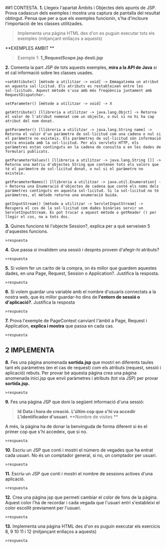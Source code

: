 ##1 CONTESTA.
**1.** Llegeix l'apartat Àmbits i Objectes dels apunts de JSP. Prova cadascun dels exemples i mostra una captura de pantalla del resultat obtingut. Pensa que per a que els exemples funcionin, s'ha d'incloure l'importació de les classes utilitzades. 

>Implementa una pàgina HTML des d'on es puguin executar tots els exemples (mitjançant enllaços a aquests)

**EXEMPLES AMBIT **

>Exemple 1: 
	**1_RequestScope.jsp**
    	**desti.jsp**
    

**2.** Comenta la part JSP de tots aquests exemples, **mira a la API de Java** si et cal informació sobre les classes usades. 

	>setAttibute() [mètode a utilitzar -> void] -> Emmagatzema un atribut en aquesta sol·licitud. Els atributs es restableixen entre les sol·licituds. Aquest mètode s'usa amb més freqüència juntament amb RequestDispatcher.

	setParameter() [mètode a utilitzar -> void] -> X

	getAttribute() [llibreria a utilitzar -> java.lang.Objct] -> Retorna el valor de l'atribut nomenat com un objecte, o nul si no hi ha cap atribut del nom donat.

	getParameter() [llibreria a utilitzar -> java.lang.String name] -> Retorna el valor d'un paràmetre de sol·licitud com una cadena o nul si el paràmetre no existeix. Els paràmetres de sol·licitud són informació extra enviada amb la sol·licitud. Per als servlets HTTP, els paràmetres estan continguts en la cadena de consulta o en les dades de formulari publicats.

	getParameterValues() [llibreria a utilitzar -> java.lang.String []] -> Retorna una matriu d'objectes String que contenen tots els valors que té el paràmetre de sol·licitud donat, o nul si el paràmetre no existeix.

	getParameterNames() [llibreria a utilitzar -> java.util.Enumeration] -> Retorna una Enumeració d'objectes de cadena que conté els noms dels paràmetres continguts en aquesta sol·licitud. Si la sol·licitud no té paràmetres, el mètode retorna una enumeració buida.

	getInputStream() [mètode a utilitzar -> ServletInputStream] -> Recupera el cos de la sol·licitud com dades binàries servir un ServletInputStream. Es pot trucar a aquest mètode o getReader () per llegir el cos, no a tots dos.

**3.** Quines funcions té l'objecte Session?, explica per a què serveixen 5 d'aquestes funcions. 

	>respuesta

**4.** Que passa si invalidem una sessió i desprès provem d'afegir-hi atributs? 

	>respuesta

**5.** Si volem fer un carito de la compra, on és millor que guardem aquestes dades, en una Page, Request, Session o Application?. Justifica la resposta. 

	>respuesta
	
**6.** Si volem guardar una variable amb el nombre d'usuaris connectats a la nostra web, que és millor guardar-ho dins de **l'entorn de sessió o d'aplicació?**. Justifica la resposta 

	>respuesta

**7.** Prova l'exemple de PageContext canviant l'àmbit a Page, Request i Application, **explica i mostra** que passa en cada cas.

	>respuesta

## 2 IMPLEMENTA

**8.** Fes una pàgina anomenada **sortida.jsp** que mostri en diferents taules tant els paràmetres (en el cas de request) com els atributs (request, sessió i aplicació) rebuts. Per provar bé aquesta pàgina crea una pàgina anomenada inici.jsp que envii paràmetres i atributs (tot via JSP) per provar **sortida.jsp.** 

	>respuesta

**9.** Fes una pàgina JSP que doni la següent informació d'una sessió: 

>**Id** 
>**Data i hora de creació.** 
>**L'últim cop que s'hi va accedir**
>**L'identificador d'usuari.**
>**Nombre de visites **

A més, la pàgina ha de donar la benvinguda de forma diferent si és el primer cop que s'hi accedeix, que si no.

	>respuesta

**10.** Escriu un JSP que conti i mostri el número de vegades que ha entrat cada usuari. No és un comptador general, si no, un comptador per usuari.

	>respuesta

**11.** Escriu un JSP que conti i mostri el nombre de sessions actives d'una aplicació. 

	>respuesta

**12.** Crea una pàgina jsp que permeti cambiar el color de fons de la pàgina. Aquest color l'ha de recordar i cada vegada que l'usuari entri s'estableixi el color escollit previament per l'usuari. 

	>respuesta

**13.** Implementa una pàgina HTML des d'on es puguin executar els exercicis 8, 9 10 11 i 12 (mitjançant enllaços a aquests)

	>respuesta
